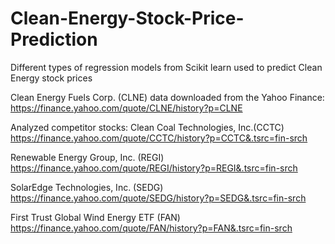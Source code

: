 # Clean-Energy-Stock-Price-Prediction
Different types of regression models from Scikit learn used to predict Clean Energy stock prices 

Clean Energy Fuels Corp. (CLNE) data downloaded from the Yahoo Finance: https://finance.yahoo.com/quote/CLNE/history?p=CLNE

Analyzed competitor stocks: 
Clean Coal Technologies, Inc.(CCTC) https://finance.yahoo.com/quote/CCTC/history?p=CCTC&.tsrc=fin-srch

Renewable Energy Group, Inc. (REGI) https://finance.yahoo.com/quote/REGI/history?p=REGI&.tsrc=fin-srch

SolarEdge Technologies, Inc. (SEDG) https://finance.yahoo.com/quote/SEDG/history?p=SEDG&.tsrc=fin-srch

First Trust Global Wind Energy ETF (FAN) https://finance.yahoo.com/quote/FAN/history?p=FAN&.tsrc=fin-srch
